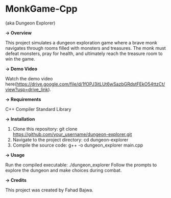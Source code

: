 # MonkGame-Cpp
(aka Dungeon Explorer)


**-> Overview**

This project simulates a dungeon exploration game where a brave monk navigates through rooms filled with monsters and treasures. The monk must defeat monsters, pray for health, and ultimately reach the treasure room to win the game.


**-> Demo Video**

Watch the demo video here(https://drive.google.com/file/d/1fOPJ3itLUt6wSazbGRdstFEkO54ttzCt/view?usp=drive_link).


**-> Requirements**

C++ Compiler
Standard Library


**-> Installation**

1. Clone this repository: git clone https://github.com/your_username/dungeon-explorer.git
2. Navigate to the project directory: cd dungeon-explorer
3. Compile the source code: g++ -o dungeon_explorer main.cpp

   
**-> Usage**

Run the compiled executable: ./dungeon_explorer
Follow the prompts to explore the dungeon and make choices during combat.


**-> Credits**

This project was created by Fahad Bajwa.
